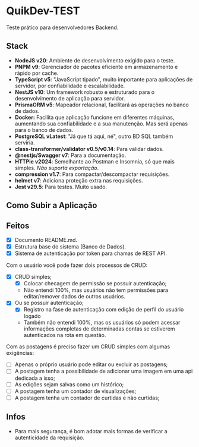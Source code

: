 # QuikDev-TEST

Teste prático para desenvolvedores Backend.

## Stack

- **NodeJS v20**: Ambiente de desenvolvimento exigido para o teste.
- **PNPM v9**: Gerenciador de pacotes eficiente em armazenamento e rápido por cache.
- **TypeScript v5**: "JavaScript tipado", muito importante para aplicações de servidor, por confiabilidade e escalabilidade.
- **NestJS v10**: Um framework robusto e estruturado para o desenvolvimento de aplicação para servidor.
- **PrismaORM v5**: Mapeador relacional, facilitará as operações no banco de dados.
- **Docker:** Facilita que aplicação funcione em diferentes máquinas, aumentando sua confiabilidade e a sua manutenção. Mas será apenas para o banco de dados.
- **PostgreSQL vLatest**: "Já que tá aqui, né", outro BD SQL também serviria.
- **class-transformer/validator v0.5/v0.14**: Para validar dados.
- **@nestjs/Swagger v7**: Para a documentação.
- **HTTPie v2024**: Semelhante ao Postman e Insomnia, só que mais simples. *Não suporta exportação*.
- **compression v1.7**: Para compactar/descompactar requisições.
- **helmet v7**: Adiciona proteção extra nas requisições.
- **Jest v29.5**: Para testes. Muito usado.

## Como Subir a Aplicação

## Feitos

- [x] Documento README.md.
- [x] Estrutura base do sistema (Banco de Dados).
- [x] Sistema de autenticação por token para chamas de REST API.

Com o usuário você pode fazer dois processos de CRUD:

- [x] CRUD simples;
  - [x] Colocar checagem de permissão se possuir autenticação;
  - Não entendi 100%, mas usuários não tem permissões para editar/remover dados de outros usuários.
- [x] Ou se possuir autenticação;
  - [x] Registro na fase de autenticação com edição de perfil do usuário logado
  - Também não entendi 100%, mas os usuários só podem acessar informações completas de determinadas contas se estiverem autenticados na rota em questão.

Com as postagens é preciso fazer um CRUD simples com algumas exigências:

- [ ] Apenas o próprio usuário pode editar ou excluir as postagens;
- [ ] A postagem tenha a possibilidade de adicionar uma imagem em uma api dedicada a isso;
- [ ] As edições sejam salvas como um histórico;
- [ ] A postagem tenha um contador de visualizações;
- [ ] A postagem tenha um contador de curtidas e não curtidas;

## Infos

- Para mais segurança, é bom adotar mais formas de verificar a autenticidade da requisição.
